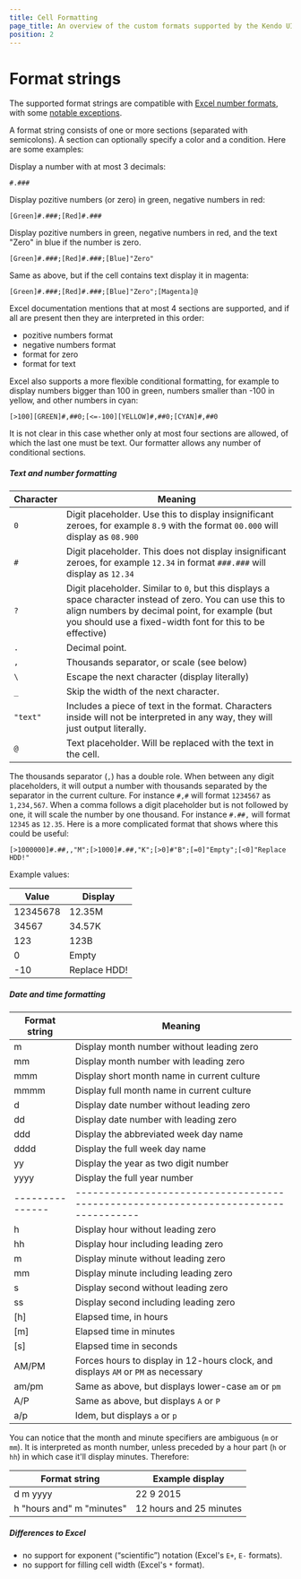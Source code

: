 ```yaml
---
title: Cell Formatting
page_title: An overview of the custom formats supported by the Kendo UI Spreadsheet widget
position: 2
---
```


# Format strings

The supported format strings are compatible with
[Excel number formats](https://support.office.com/en-au/article/Create-or-delete-a-custom-number-format-78f2a361-936b-4c03-8772-09fab54be7f4),
with some [notable exceptions](#differences-to-excel).

A format string consists of one or more sections (separated with semicolons).
A section can optionally specify a color and a condition.  Here are some examples:

Display a number with at most 3 decimals:

    #.###

Display pozitive numbers (or zero) in green, negative numbers in red:

    [Green]#.###;[Red]#.###

Display pozitive numbers in green, negative numbers in red, and the text "Zero" in blue if the number is zero.

    [Green]#.###;[Red]#.###;[Blue]"Zero"

Same as above, but if the cell contains text display it in magenta:

    [Green]#.###;[Red]#.###;[Blue]"Zero";[Magenta]@

Excel documentation mentions that at most 4 sections are supported, and if all are present then they are interpreted in
this order:

- pozitive numbers format
- negative numbers format
- format for zero
- format for text

Excel also supports a more flexible conditional formatting, for example to display numbers bigger than 100 in green,
numbers smaller than -100 in yellow, and other numbers in cyan:

    [>100][GREEN]#,##0;[<=-100][YELLOW]#,##0;[CYAN]#,##0

It is not clear in this case whether only at most four sections are allowed, of which the last one must be text.  Our
formatter allows any number of conditional sections.

##### Text and number formatting

| Character | Meaning                                                                                                                                                                                                                    |
|-----------|----------------------------------------------------------------------------------------------------------------------------------------------------------------------------------------------------------------------------|
| `0`       | Digit placeholder.  Use this to display insignificant zeroes, for example `8.9` with the format `00.000` will display as `08.900`                                                                                          |
| `#`       | Digit placeholder.  This does not display insignificant zeroes, for example `12.34` in format `###.###` will display as `12.34`                                                                                            |
| `?`       | Digit placeholder.  Similar to `0`, but this displays a space character instead of zero.  You can use this to align numbers by decimal point, for example (but you should use a fixed-width font for this to be effective) |
| `.`       | Decimal point.                                                                                                                                                                                                             |
| `,`       | Thousands separator, or scale (see below)                                                                                                                                                                                  |
| `\`       | Escape the next character (display literally)                                                                                                                                                                              |
| `_`       | Skip the width of the next character.                                                                                                                                                                                      |
| `"text"`  | Includes a piece of text in the format.  Characters inside will not be interpreted in any way, they will just output literally.                                                                                            |
| `@`       | Text placeholder.  Will be replaced with the text in the cell.                                                                                                                                                             |

The thousands separator (`,`) has a double role.  When between any digit placeholders, it will output a number with
thousands separated by the separator in the current culture.  For instance `#,#` will format `1234567` as `1,234,567`.
When a comma follows a digit placeholder but is not followed by one, it will scale the number by one thousand.  For
instance `#.##,` will format `12345` as `12.35`.  Here is a more complicated format that shows where this could be
useful:

    [>1000000]#.##,,"M";[>1000]#.##,"K";[>0]#"B";[=0]"Empty";[<0]"Replace HDD!"

Example values:

|    Value | Display      |
|----------|--------------|
| 12345678 | 12.35M       |
|    34567 | 34.57K       |
|      123 | 123B         |
|        0 | Empty        |
|      -10 | Replace HDD! |

##### Date and time formatting

| Format string | Meaning                                                                           |
|---------------|-----------------------------------------------------------------------------------|
| m             | Display month number without leading zero                                         |
| mm            | Display month number with leading zero                                            |
| mmm           | Display short month name in current culture                                       |
| mmmm          | Display full month name in current culture                                        |
| d             | Display date number without leading zero                                          |
| dd            | Display date number with leading zero                                             |
| ddd           | Display the abbreviated week day name                                             |
| dddd          | Display the full week day name                                                    |
| yy            | Display the year as two digit number                                              |
| yyyy          | Display the full year number                                                      |
|---------------|-----------------------------------------------------------------------------------|
| h             | Display hour without leading zero                                                 |
| hh            | Display hour including leading zero                                               |
| m             | Display minute without leading zero                                               |
| mm            | Display minute including leading zero                                             |
| s             | Display second without leading zero                                               |
| ss            | Display second including leading zero                                             |
| [h]           | Elapsed time, in hours                                                            |
| [m]           | Elapsed time in minutes                                                           |
| [s]           | Elapsed time in seconds                                                           |
| AM/PM         | Forces hours to display in 12-hours clock, and displays `AM` or `PM` as necessary |
| am/pm         | Same as above, but displays lower-case `am` or `pm`                               |
| A/P           | Same as above, but displays `A` or `P`                                            |
| a/p           | Idem, but displays `a` or `p`                                                     |

You can notice that the month and minute specifiers are ambiguous (`m` or `mm`).  It is interpreted as month number,
unless preceded by a hour part (`h` or `hh`) in which case it'll display minutes.  Therefore:

| Format string             | Example display         |
|---------------------------|-------------------------|
| d m yyyy                  | 22 9 2015               |
| h "hours and" m "minutes" | 12 hours and 25 minutes |

##### Differences to Excel

- no support for exponent (“scientific”) notation (Excel's `E+`, `E-` formats).
- no support for filling cell width (Excel's `*` format).
